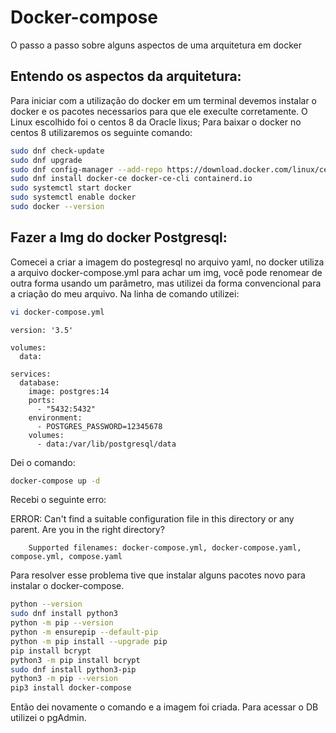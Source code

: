 # Docker-compose
O passo a passo sobre alguns aspectos de uma arquitetura em docker

## Entendo os aspectos da arquitetura:
Para iniciar com a utilização do docker em um terminal devemos instalar o docker e os pacotes necessarios para que ele execulte corretamente.
O Linux escolhido foi o centos 8 da Oracle lixus;
Para baixar o docker no centos 8 utilizaremos os seguinte comando:

```bash
sudo dnf check-update
sudo dnf upgrade
sudo dnf config-manager --add-repo https://download.docker.com/linux/centos/docker-ce.repo
sudo dnf install docker-ce docker-ce-cli containerd.io
sudo systemctl start docker
sudo systemctl enable docker
sudo docker --version
```
## Fazer a Img do docker Postgresql:
Comecei a criar a imagem do postegresql no arquivo yaml, no docker utiliza a arquivo docker-compose.yml para achar um img, você pode renomear de outra forma usando um parâmetro, mas utilizei da forma convencional para a criação do meu arquivo. Na linha de comando utilizei:

```bash
vi docker-compose.yml
```

``` ymal
version: '3.5'

volumes:
  data:

services:
  database:
    image: postgres:14
    ports:
      - "5432:5432"
    environment:
      - POSTGRES_PASSWORD=12345678
    volumes:
      - data:/var/lib/postgresql/data
```

Dei o comando:

```bash
docker-compose up -d
```
Recebi o seguinte erro:

ERROR:
        Can't find a suitable configuration file in this directory or any
        parent. Are you in the right directory?

        Supported filenames: docker-compose.yml, docker-compose.yaml, compose.yml, compose.yaml


Para resolver esse problema tive que instalar alguns pacotes novo para instalar o docker-compose.

```bash
python --version
sudo dnf install python3
python -m pip --version
python -m ensurepip --default-pip
python -m pip install --upgrade pip
pip install bcrypt
python3 -m pip install bcrypt
sudo dnf install python3-pip
python3 -m pip --version
pip3 install docker-compose

```
Então dei novamente o comando e a imagem foi criada. Para acessar o DB utilizei o pgAdmin.


